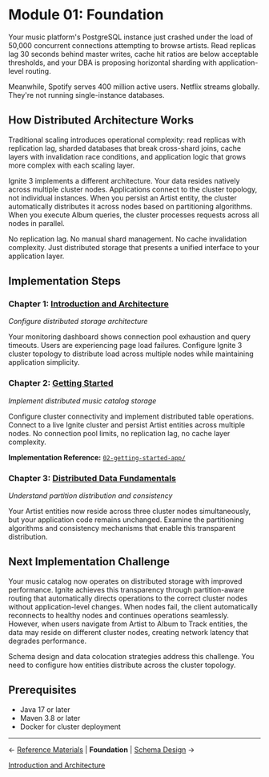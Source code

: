 <!--
Licensed under Creative Commons Attribution-NonCommercial-ShareAlike 4.0 International (CC BY-NC-SA 4.0)
SPDX-License-Identifier: CC-BY-NC-SA-4.0
For full license text, see LICENSE-CC-BY-NC-SA-4.0
-->

# Module 01: Foundation

Your music platform's PostgreSQL instance just crashed under the load of 50,000 concurrent connections attempting to browse artists. Read replicas lag 30 seconds behind master writes, cache hit ratios are below acceptable thresholds, and your DBA is proposing horizontal sharding with application-level routing.

Meanwhile, Spotify serves 400 million active users. Netflix streams globally. They're not running single-instance databases.

## How Distributed Architecture Works

Traditional scaling introduces operational complexity: read replicas with replication lag, sharded databases that break cross-shard joins, cache layers with invalidation race conditions, and application logic that grows more complex with each scaling layer.

Ignite 3 implements a different architecture. Your data resides natively across multiple cluster nodes. Applications connect to the cluster topology, not individual instances. When you persist an Artist entity, the cluster automatically distributes it across nodes based on partitioning algorithms. When you execute Album queries, the cluster processes requests across all nodes in parallel.

No replication lag. No manual shard management. No cache invalidation complexity. Just distributed storage that presents a unified interface to your application layer.

## Implementation Steps

### Chapter 1: [Introduction and Architecture](./01-introduction-and-architecture.md)

*Configure distributed storage architecture*

Your monitoring dashboard shows connection pool exhaustion and query timeouts. Users are experiencing page load failures. Configure Ignite 3 cluster topology to distribute load across multiple nodes while maintaining application simplicity.

### Chapter 2: [Getting Started](./02-getting-started.md)

*Implement distributed music catalog storage*

Configure cluster connectivity and implement distributed table operations. Connect to a live Ignite cluster and persist Artist entities across multiple nodes. No connection pool limits, no replication lag, no cache layer complexity.

**Implementation Reference:** [`02-getting-started-app/`](../../ignite3-reference-apps/02-getting-started-app/)

### Chapter 3: [Distributed Data Fundamentals](./03-distributed-data-fundamentals.md)

*Understand partition distribution and consistency*

Your Artist entities now reside across three cluster nodes simultaneously, but your application code remains unchanged. Examine the partitioning algorithms and consistency mechanisms that enable this transparent distribution.

## Next Implementation Challenge

Your music catalog now operates on distributed storage with improved performance. Ignite achieves this transparency through partition-aware routing that automatically directs operations to the correct cluster nodes without application-level changes. When nodes fail, the client automatically reconnects to healthy nodes and continues operations seamlessly. However, when users navigate from Artist to Album to Track entities, the data may reside on different cluster nodes, creating network latency that degrades performance.

Schema design and data colocation strategies address this challenge. You need to configure how entities distribute across the cluster topology.

## Prerequisites

- Java 17 or later
- Maven 3.8 or later  
- Docker for cluster deployment

---

← [Reference Materials](../00-reference/) | **Foundation** | [Schema Design](../02-schema-design/) →

[Introduction and Architecture](./01-introduction-and-architecture.md)
